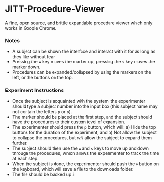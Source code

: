 # JITT-Procedure-Viewer

A fine, open source, and brittle expandable procedure viewer which only works in Google Chrome.

### Notes
- A subject can be shown the interface and interact with it for as long as they like without fear.
- Pressing the `w` key moves the marker up, pressing the `s` key moves the marker down.
- Procedures can be expanded/collapsed by using the markers on the left, or the buttons on the top.

### Experiment Instructions
- Once the subject is acquainted with the system, the experimenter should type a subject number into the input box (this subject name may not contain the letters `p` or `o`).
- The marker should be placed at the first step, and the subject should have the procedures to their custom level of expansion.
- The experimenter should press the `p` button, which will: a) Hide the top buttons for the duration of the experiment, and b) Not allow the subject to collapse the procedures, but _will_ allow the subject to expand them further.
- The subject should then use the `w` and `s` keys to move up and down through the procedures, which allows the experimenter to track the time at each step.
- When the subject is done, the experimenter should push the `o` button on the keyboard, which will save a file to the downloads folder.
- The file should be backed up.i


